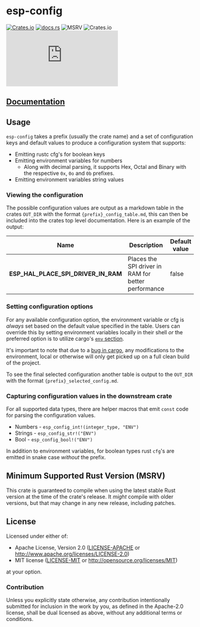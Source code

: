 # esp-config

[![Crates.io](https://img.shields.io/crates/v/esp-config?labelColor=1C2C2E&color=C96329&logo=Rust&style=flat-square)](https://crates.io/crates/esp-config)
[![docs.rs](https://img.shields.io/docsrs/esp-config?labelColor=1C2C2E&color=C96329&logo=rust&style=flat-square)](https://docs.espressif.com/projects/rust/esp-config/latest/)
![MSRV](https://img.shields.io/badge/MSRV-1.84-blue?labelColor=1C2C2E&style=flat-square)
![Crates.io](https://img.shields.io/crates/l/esp-config?labelColor=1C2C2E&style=flat-square)
[![Matrix](https://img.shields.io/matrix/esp-rs:matrix.org?label=join%20matrix&labelColor=1C2C2E&color=BEC5C9&logo=matrix&style=flat-square)](https://matrix.to/#/#esp-rs:matrix.org)

## [Documentation](https://docs.espressif.com/projects/rust/esp-config/latest/)

## Usage

`esp-config` takes a prefix (usually the crate name) and a set of configuration keys and default values to produce a configuration system that supports:

- Emitting rustc cfg's for boolean keys
- Emitting environment variables for numbers
  - Along with decimal parsing, it supports Hex, Octal and Binary with the respective `0x`, `0o` and `0b` prefixes.
- Emitting environment variables string values

### Viewing the configuration

The possible configuration values are output as a markdown table in the crates `OUT_DIR` with the format `{prefix}_config_table.md`, this can then be included into the crates top level documentation. Here is an example of the output:


| Name                                | Description                                         | Default value |
| ----------------------------------- | --------------------------------------------------- | ------------- |
| **ESP_HAL_PLACE_SPI_DRIVER_IN_RAM** | Places the SPI driver in RAM for better performance | false         |

### Setting configuration options

For any available configuration option, the environment variable or cfg is _always_ set based on the default value specified in the table. Users can override this by setting environment variables locally in their shell _or_ the preferred option is to utilize cargo's [`env` section](https://doc.rust-lang.org/cargo/reference/config.html#env).

It's important to note that due to a [bug in cargo](https://github.com/rust-lang/cargo/issues/10358), any modifications to the environment, local or otherwise will only get picked up on a full clean build of the project.

To see the final selected configuration another table is output to the `OUT_DIR` with the format `{prefix}_selected_config.md`.

### Capturing configuration values in the downstream crate

For all supported data types, there are helper macros that emit `const` code for parsing the configuration values.

- Numbers - `esp_config_int!(integer_type, "ENV")`
- Strings - `esp_config_str!("ENV")`
- Bool - `esp_config_bool!("ENV")`

In addition to environment variables, for boolean types rust `cfg`'s are emitted in snake case _without_ the prefix.

## Minimum Supported Rust Version (MSRV)

This crate is guaranteed to compile when using the latest stable Rust version at the time of the crate's release. It _might_ compile with older versions, but that may change in any new release, including patches.

## License

Licensed under either of:

- Apache License, Version 2.0 ([LICENSE-APACHE](../LICENSE-APACHE) or <http://www.apache.org/licenses/LICENSE-2.0>)
- MIT license ([LICENSE-MIT](../LICENSE-MIT) or <http://opensource.org/licenses/MIT>)

at your option.

### Contribution

Unless you explicitly state otherwise, any contribution intentionally submitted for inclusion in
the work by you, as defined in the Apache-2.0 license, shall be dual licensed as above, without
any additional terms or conditions.
